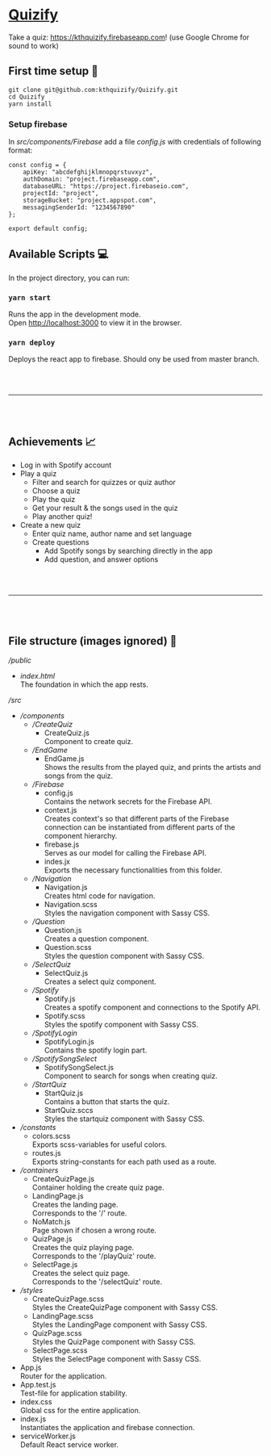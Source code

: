 # [Quizify](https://kthquizify.firebaseapp.com)

Take a quiz: https://kthquizify.firebaseapp.com! (use Google Chrome for sound to work)

## First time setup :floppy_disk:
```
git clone git@github.com:kthquizify/Quizify.git
cd Quizify
yarn install
```

### Setup firebase 
In *src/components/Firebase* add a file *config.js* with credentials of following format:
```
const config = {
    apiKey: "abcdefghijklmnopqrstuvxyz",
    authDomain: "project.firebaseapp.com",
    databaseURL: "https://project.firebaseio.com",
    projectId: "project",
    storageBucket: "project.appspot.com",
    messagingSenderId: "1234567890"
};

export default config;
```

## Available Scripts :computer:

In the project directory, you can run:

### `yarn start`

Runs the app in the development mode.<br>
Open [http://localhost:3000](http://localhost:3000) to view it in the browser.

### `yarn deploy`

Deploys the react app to firebase. Should ony be used from master branch.

<br/>
<br/>

---

<br/>
<br/>

## Achievements :chart_with_upwards_trend:

* Log in with Spotify account
* Play a quiz
  * Filter and search for quizzes or quiz author
  * Choose a quiz 
  * Play the quiz
  * Get your result & the songs used in the quiz
  * Play another quiz!
* Create a new quiz
  * Enter quiz name, author name and set language
  * Create questions
    * Add Spotify songs by searching directly in the app
    * Add question, and answer options

<br/>
<br/>

---

<br/>
<br/>

## File structure (images ignored) :open_file_folder:

*/public*
  * *index.html* 
    <br/>
    The foundation in which the app rests.

*/src*
  * */components*
    * */CreateQuiz*
      * CreateQuiz.js
        <br/>
        Component to create quiz.
    * */EndGame*
      * EndGame.js
        <br/>
        Shows the results from the played quiz, and prints the artists and songs from the quiz.
    * */Firebase*
      * config.js
        <br/>
        Contains the network secrets for the Firebase API.
      * context.js
        <br/>
        Creates context's so that different parts of the Firebase connection can be instantiated from different parts of the component hierarchy.
      * firebase.js
        <br/>
        Serves as our model for calling the Firebase API.
      * indes.jx
        <br/>
        Exports the necessary functionalities from this folder.
    * */Navigation*
      * Navigation.js
        <br/>
        Creates html code for navigation.
      * Navigation.scss
        <br/>
        Styles the navigation component with Sassy CSS.
    * */Question*
      * Question.js
        <br/>
        Creates a question component.
      * Question.scss
        <br/>
        Styles the question component with Sassy CSS.
    * */SelectQuiz*
      * SelectQuiz.js
        <br/>
        Creates a select quiz component.
    * */Spotify*
      * Spotify.js
        <br/>
        Creates a spotify component and connections to the Spotify API.
      * Spotify.scss
        <br/>
        Styles the spotify component with Sassy CSS.
    * */SpotifyLogin*
      * SpotifyLogin.js
        <br/>
        Contains the spotify login part.
    * */SpotifySongSelect*
      * SpotifySongSelect.js
        <br/>
        Component to search for songs when creating quiz. 
    * */StartQuiz*
      * StartQuiz.js
        <br/>
        Contains a button that starts the quiz.
      * StartQuiz.sccs
        <br/>
        Styles the startquiz component with Sassy CSS.
  * */constants*
    * colors.scss
      <br/>
      Exports scss-variables for useful colors. 
    * routes.js
      <br/>
      Exports string-constants for each path used as a route.
  * */containers*
    * CreateQuizPage.js
      <br/>
      Container holding the create quiz page. 
    * LandingPage.js
      <br/>
      Creates the landing page. <br/>
      Corresponds to the '/' route.
    * NoMatch.js 
      <br/>
      Page shown if chosen a wrong route. 
    * QuizPage.js
      <br/>
      Creates the quiz playing page. <br/>
      Corresponds to the '/playQuiz' route.
    * SelectPage.js
      <br/>
      Creates the select quiz page. <br/>
      Corresponds to the '/selectQuiz' route.
  * */styles*
    * CreateQuizPage.scss
      <br/>
      Styles the CreateQuizPage component with Sassy CSS. 
    * LandingPage.scss
      <br/>
      Styles the LandingPage component with Sassy CSS.
    * QuizPage.scss
      <br/>
      Styles the QuizPage component with Sassy CSS.
    * SelectPage.scss
      <br/>
      Styles the SelectPage component with Sassy CSS.
  * App.js
    <br/>
    Router for the application.
  * App.test.js
    <br/>
    Test-file for application stability.
  * index.css
    <br/>
    Global css for the entire application.
  * index.js
    <br/>
    Instantiates the application and firebase connection.
  * serviceWorker.js
    <br/>
    Default React service worker.

